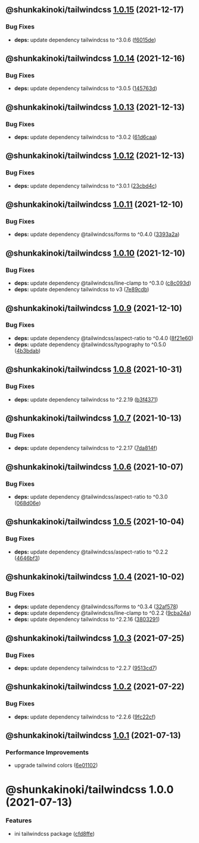 ## @shunkakinoki/tailwindcss [1.0.15](https://github.com/shunkakinoki/configurations/compare/@shunkakinoki/tailwindcss@1.0.14...@shunkakinoki/tailwindcss@1.0.15) (2021-12-17)

### Bug Fixes

- **deps:** update dependency tailwindcss to ^3.0.6 ([f6015de](https://github.com/shunkakinoki/configurations/commit/f6015de99f1972313e7944a69f27d4e9dab61b7b))

## @shunkakinoki/tailwindcss [1.0.14](https://github.com/shunkakinoki/configurations/compare/@shunkakinoki/tailwindcss@1.0.13...@shunkakinoki/tailwindcss@1.0.14) (2021-12-16)

### Bug Fixes

- **deps:** update dependency tailwindcss to ^3.0.5 ([145763d](https://github.com/shunkakinoki/configurations/commit/145763de8593d58885a2e84235ce728e117b8805))

## @shunkakinoki/tailwindcss [1.0.13](https://github.com/shunkakinoki/configurations/compare/@shunkakinoki/tailwindcss@1.0.12...@shunkakinoki/tailwindcss@1.0.13) (2021-12-13)

### Bug Fixes

- **deps:** update dependency tailwindcss to ^3.0.2 ([61d6caa](https://github.com/shunkakinoki/configurations/commit/61d6caa3de3077e48be5ea92901a53233c00e5ba))

## @shunkakinoki/tailwindcss [1.0.12](https://github.com/shunkakinoki/configurations/compare/@shunkakinoki/tailwindcss@1.0.11...@shunkakinoki/tailwindcss@1.0.12) (2021-12-13)

### Bug Fixes

- **deps:** update dependency tailwindcss to ^3.0.1 ([23cbd4c](https://github.com/shunkakinoki/configurations/commit/23cbd4cfe6a6e16221a2c31db17011befc2107fc))

## @shunkakinoki/tailwindcss [1.0.11](https://github.com/shunkakinoki/configurations/compare/@shunkakinoki/tailwindcss@1.0.10...@shunkakinoki/tailwindcss@1.0.11) (2021-12-10)

### Bug Fixes

- **deps:** update dependency @tailwindcss/forms to ^0.4.0 ([3393a2a](https://github.com/shunkakinoki/configurations/commit/3393a2a9909ed4692814ff0a4629402d5adb9a9a))

## @shunkakinoki/tailwindcss [1.0.10](https://github.com/shunkakinoki/configurations/compare/@shunkakinoki/tailwindcss@1.0.9...@shunkakinoki/tailwindcss@1.0.10) (2021-12-10)

### Bug Fixes

- **deps:** update dependency @tailwindcss/line-clamp to ^0.3.0 ([c8c093d](https://github.com/shunkakinoki/configurations/commit/c8c093d999db65ef6a4469c77f49327197e0b67d))
- **deps:** update dependency tailwindcss to v3 ([7e89cdb](https://github.com/shunkakinoki/configurations/commit/7e89cdb2e4318d5091a9526bd43a401392b05068))

## @shunkakinoki/tailwindcss [1.0.9](https://github.com/shunkakinoki/configurations/compare/@shunkakinoki/tailwindcss@1.0.8...@shunkakinoki/tailwindcss@1.0.9) (2021-12-10)

### Bug Fixes

- **deps:** update dependency @tailwindcss/aspect-ratio to ^0.4.0 ([8f21e60](https://github.com/shunkakinoki/configurations/commit/8f21e60efa5feac6eba8cc6a8d230c4b8ca33aa7))
- **deps:** update dependency @tailwindcss/typography to ^0.5.0 ([4b3bdab](https://github.com/shunkakinoki/configurations/commit/4b3bdab5097e8bf9268a5484173b44168a0eb172))

## @shunkakinoki/tailwindcss [1.0.8](https://github.com/shunkakinoki/configurations/compare/@shunkakinoki/tailwindcss@1.0.7...@shunkakinoki/tailwindcss@1.0.8) (2021-10-31)

### Bug Fixes

- **deps:** update dependency tailwindcss to ^2.2.19 ([b3f4371](https://github.com/shunkakinoki/configurations/commit/b3f4371aaa83af068a546595146c4abc1b3d7c60))

## @shunkakinoki/tailwindcss [1.0.7](https://github.com/shunkakinoki/configurations/compare/@shunkakinoki/tailwindcss@1.0.6...@shunkakinoki/tailwindcss@1.0.7) (2021-10-13)

### Bug Fixes

- **deps:** update dependency tailwindcss to ^2.2.17 ([7da814f](https://github.com/shunkakinoki/configurations/commit/7da814f765d5ad8a04232fec2ab778ed57cca77f))

## @shunkakinoki/tailwindcss [1.0.6](https://github.com/shunkakinoki/configurations/compare/@shunkakinoki/tailwindcss@1.0.5...@shunkakinoki/tailwindcss@1.0.6) (2021-10-07)

### Bug Fixes

- **deps:** update dependency @tailwindcss/aspect-ratio to ^0.3.0 ([068d06e](https://github.com/shunkakinoki/configurations/commit/068d06e833665cb008abbb54f1b0ffac4cf6004a))

## @shunkakinoki/tailwindcss [1.0.5](https://github.com/shunkakinoki/configurations/compare/@shunkakinoki/tailwindcss@1.0.4...@shunkakinoki/tailwindcss@1.0.5) (2021-10-04)

### Bug Fixes

- **deps:** update dependency @tailwindcss/aspect-ratio to ^0.2.2 ([4646bf3](https://github.com/shunkakinoki/configurations/commit/4646bf31417a7aa8b0843ac508471005cfc38607))

## @shunkakinoki/tailwindcss [1.0.4](https://github.com/shunkakinoki/configurations/compare/@shunkakinoki/tailwindcss@1.0.3...@shunkakinoki/tailwindcss@1.0.4) (2021-10-02)

### Bug Fixes

- **deps:** update dependency @tailwindcss/forms to ^0.3.4 ([32af578](https://github.com/shunkakinoki/configurations/commit/32af578d60bf40d1f833256303b454ca40247c41))
- **deps:** update dependency @tailwindcss/line-clamp to ^0.2.2 ([9cba24a](https://github.com/shunkakinoki/configurations/commit/9cba24afbc3eb6665754a123e6080d886b5d6c50))
- **deps:** update dependency tailwindcss to ^2.2.16 ([3803291](https://github.com/shunkakinoki/configurations/commit/38032919285aace4a31dd0c1548a618de1b8d9b6))

## @shunkakinoki/tailwindcss [1.0.3](https://github.com/shunkakinoki/configurations/compare/@shunkakinoki/tailwindcss@1.0.2...@shunkakinoki/tailwindcss@1.0.3) (2021-07-25)

### Bug Fixes

- **deps:** update dependency tailwindcss to ^2.2.7 ([9513cd7](https://github.com/shunkakinoki/configurations/commit/9513cd76b7bd076f6b809a9dd8aa2e6f20b7705c))

## @shunkakinoki/tailwindcss [1.0.2](https://github.com/shunkakinoki/configurations/compare/@shunkakinoki/tailwindcss@1.0.1...@shunkakinoki/tailwindcss@1.0.2) (2021-07-22)

### Bug Fixes

- **deps:** update dependency tailwindcss to ^2.2.6 ([9fc22cf](https://github.com/shunkakinoki/configurations/commit/9fc22cf7c982a370297e08d1f043f40980be2c09))

## @shunkakinoki/tailwindcss [1.0.1](https://github.com/shunkakinoki/configurations/compare/@shunkakinoki/tailwindcss@1.0.0...@shunkakinoki/tailwindcss@1.0.1) (2021-07-13)

### Performance Improvements

- upgrade tailwind colors ([6e01102](https://github.com/shunkakinoki/configurations/commit/6e01102bc6396e26363817537313f0b4d9a1fbaf))

# @shunkakinoki/tailwindcss 1.0.0 (2021-07-13)

### Features

- ini tailwindcss package ([cfd8ffe](https://github.com/shunkakinoki/configurations/commit/cfd8ffe26963f97efb526a174d3d6db7f46db348))

